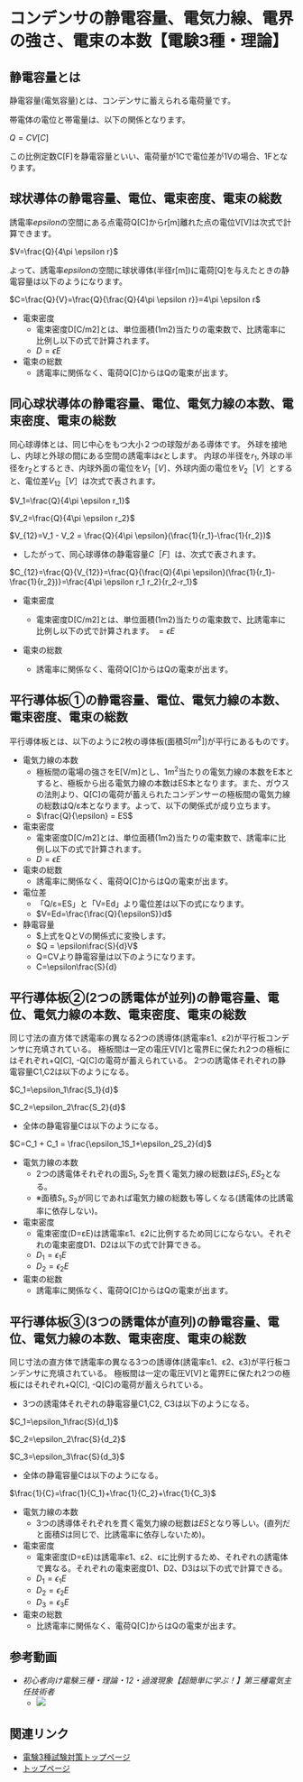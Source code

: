 # コンデンサの静電容量、電気力線、電界の強さ、電束の本数【電験3種・理論】

## 静電容量とは

静電容量(電気容量)とは、コンデンサに蓄えられる電荷量です。

帯電体の電位と帯電量は、以下の関係となります。

$Q=CV[C]$

この比例定数C[F]を静電容量といい、電荷量が1Cで電位差が1Vの場合、1Fとなります。

## 球状導体の静電容量、電位、電束密度、電束の総数

誘電率$epsilon$の空間にある点電荷Q[C]からr[m]離れた点の電位V[V]は次式で計算できます。

$V=\frac{Q}{4\pi \epsilon r}$

よって、誘電率$epsilon$の空間に球状導体(半径r[m])に電荷[Q]を与えたときの静電容量は以下のようになります。

$C=\frac{Q}{V}=\frac{Q}{\frac{Q}{4\pi \epsilon r}}=4\pi \epsilon r$

- 電束密度
    - 電束密度D[C/m2]とは、単位面積(1m2)当たりの電束数で、比誘電率に比例し以下の式で計算されます。
    - $D=\epsilon E$
- 電束の総数
    - 誘電率に関係なく、電荷Q[C]からはQの電束が出ます。

## 同心球状導体の静電容量、電位、電気力線の本数、電束密度、電束の総数

同心球導体とは、同じ中心をもつ大小２つの球殻がある導体です。
外球を接地し、内球と外球の間にある空間の誘電率は$\epsilon$とします。
内球の半径を$r_1$, 外球の半径を$r_2$とするとき、内球外面の電位を$V_1［V］$、外球内面の電位を$V_2［V］$とすると、電位差$V_{12}［V］$は次式で表されます。

$V_1=\frac{Q}{4\pi \epsilon r_1}$

$V_2=\frac{Q}{4\pi \epsilon r_2}$

$V_{12}=V_1 - V_2 = \frac{Q}{4\pi \epsilon}(\frac{1}{r_1}-\frac{1}{r_2})$

- したがって、同心球導体の静電容量$C［F］$は、次式で表されます。

$C_{12}=\frac{Q}{V_{12}}=\frac{Q}{\frac{Q}{4\pi \epsilon}(\frac{1}{r_1}-\frac{1}{r_2})}=\frac{4\pi \epsilon r_1 r_2}{r_2-r_1}$

- 電束密度
    - 電束密度D[C/m2]とは、単位面積(1m2)当たりの電束数で、比誘電率に比例し以下の式で計算されます。
    $=\epsilon E$

- 電束の総数
    - 誘電率に関係なく、電荷Q[C]からはQの電束が出ます。

## 平行導体板①の静電容量、電位、電気力線の本数、電束密度、電束の総数

平行導体板とは、以下のように2枚の導体板(面積$S[m^2]$)が平行にあるものです。

- 電気力線の本数
    - 極板間の電場の強さをE[V/m]とし、$1m^2$当たりの電気力線の本数をE本とすると、極板から出る電気力線の本数はES本となります。また、ガウスの法則より、Q[C]の電荷が蓄えられたコンデンサーの極板間の電気力線の総数はQ/ε本となります。よって、以下の関係式が成り立ちます。
    - $\frac{Q}{\epsilon} = ES$
- 電束密度
    - 電束密度D[C/m2]とは、単位面積(1m2)当たりの電束数で、誘電率に比例し以下の式で計算されます。
    - $D=\epsilon E$
- 電束の総数
    - 誘電率に関係なく、電荷Q[C]からはQの電束が出ます。
- 電位差
    - 「Q/ε=ES」と「V=Ed」より電位差は以下の式になります。
    - $V=Ed=\frac{\frac{Q}{\epsilonS}}d$
- 静電容量
    - $上式をQとVの関係式に変換します。
    - $Q = \epsilon\frac{S}{d}V$
    - Q=CVより静電容量は以下のようになります。
    - C=\epsilon\frac{S}{d}


## 平行導体板②(2つの誘電体が並列)の静電容量、電位、電気力線の本数、電束密度、電束の総数

同じ寸法の直方体で誘電率の異なる2つの誘導体(誘電率ε1、ε2)が平行板コンデンサに充填されている。
極板間は一定の電圧V[V]と電界Eに保たれ2つの極板にはそれぞれ+Q[C], -Q[C]の電荷が蓄えられている。
2つの誘電体それぞれの静電容量C1,C2は以下のようになる。

$C_1=\epsilon_1\frac{S_1}{d}$

$C_2=\epsilon_2\frac{S_2}{d}$


- 全体の静電容量Cは以下のようになる。

$C=C_1 + C_1 = \frac{\epsilon_1S_1+\epsilon_2S_2}{d}$

- 電気力線の本数
    - 2つの誘電体それぞれの面$S_1, S_2$を貫く電気力線の総数は$ES_1, ES_2$となる。
    - ※面積$S_1, S_2$が同じであれば電気力線の総数も等しくなる(誘電体の比誘電率に依存しない)。
- 電束密度
    - 電束密度(D=εE)は誘電率ε1、ε2に比例するため同じにならない。それぞれの電束密度D1、D2は以下の式で計算できる。
    - $D_1=\epsilon_1 E$
    - $D_2=\epsilon_2 E$
- 電束の総数
    - 誘電率に関係なく、電荷Q[C]からはQの電束が出ます。

## 平行導体板③(3つの誘電体が直列)の静電容量、電位、電気力線の本数、電束密度、電束の総数

同じ寸法の直方体で誘電率の異なる3つの誘導体(誘電率ε1、ε2、ε3)が平行板コンデンサに充填されている。
極板間は一定の電圧V[V]と電界Eに保たれ2つの極板にはそれぞれ+Q[C], -Q[C]の電荷が蓄えられている。

- 3つの誘電体それぞれの静電容量C1,C2, C3は以下のようになる。

$C_1=\epsilon_1\frac{S}{d_1}$

$C_2=\epsilon_2\frac{S}{d_2}$

$C_3=\epsilon_3\frac{S}{d_3}$

- 全体の静電容量Cは以下のようになる。

$\frac{1}{C}=\frac{1}{C_1}+\frac{1}{C_2}+\frac{1}{C_3}$

- 電気力線の本数
    - 3つの誘導体それぞれを貫く電気力線の総数は$ES$となり等しい。(直列だと面積$S$は同じで、比誘電率に依存しないため)。
- 電束密度
    - 電束密度(D=εE)は誘電率ε1、ε2、εに比例するため、それぞれの誘電体で異なる。それぞれの電束密度D1、D2、D3は以下の式で計算できる。
    - $D_1=\epsilon_1 E$
    - $D_2=\epsilon_2 E$
    - $D_3=\epsilon_3 E$
- 電束の総数
    - 比誘電率に関係なく、電荷Q[C]からはQの電束が出ます。

## 参考動画

- *初心者向け電験三種・理論・12・過渡現象【超簡単に学ぶ！】第三種電気主任技術者*
    - [![](https://img.youtube.com/vi/HZUpaZjXmxY/0.jpg)](https://www.youtube.com/watch?v=HZUpaZjXmxY)

## 関連リンク

- [電験3種試験対策トップページ](../index.md)
- [トップページ](../../../index.md)